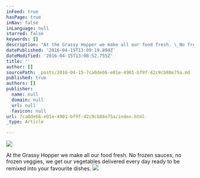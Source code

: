 ```yaml
---
inFeed: true
hasPage: true
inNav: false
inLanguage: null
starred: false
keywords: []
description: "At the Grassy Hopper we make all our food fresh. \_No frozen sauces, no frozen veggies, we get our vegetables delivered every day ready to be remixed into your favourite dishes."
datePublished: '2016-04-15T13:09:19.894Z'
dateModified: '2016-04-15T13:08:52.755Z'
title: ''
author: []
sourcePath: _posts/2016-04-15-7ca0de66-e01e-4901-bf9f-42c9cb88e75a.md
published: true
authors: []
publisher:
  name: null
  domain: null
  url: null
  favicon: null
url: 7ca0de66-e01e-4901-bf9f-42c9cb88e75a/index.html
_type: Article

---
```

![](https://the-grid-user-content.s3-us-west-2.amazonaws.com/0394d016-db50-447f-9bcc-24145c5db37c.jpg)

At the Grassy Hopper we make all our food fresh.  No frozen sauces, no frozen veggies, we get our vegetables delivered every day ready to be remixed into your favourite dishes.
![](https://the-grid-user-content.s3-us-west-2.amazonaws.com/19099d61-5ab1-4256-8d6d-dff5d4a5093d.jpg)